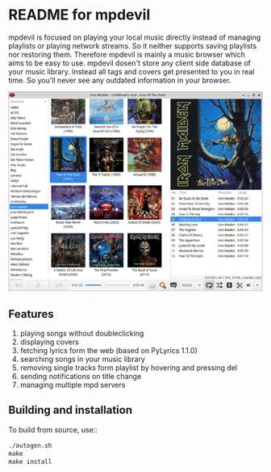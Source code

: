 README for mpdevil
==================
mpdevil is focused on playing your local music directly instead of managing playlists or playing network streams. So it neither supports saving playlists nor restoring them. Therefore mpdevil is mainly a music browser which aims to be easy to use. mpdevil dosen't store any client side database of your music library. Instead all tags and covers get presented to you in real time. So you'll never see any outdated information in your browser.

![ScreenShot](screenshots/mainwindow.png)

Features
--------

1. playing songs without doubleclicking
2. displaying covers
3. fetching lyrics form the web (based on PyLyrics 1.1.0)
4. searching songs in your music library
5. removing single tracks form playlist by hovering and pressing del
6. sending notifications on title change
7. managing multiple mpd servers

Building and installation
-------------------------

To build from source, use::

    ./autogen.sh
    make
    make install
    
